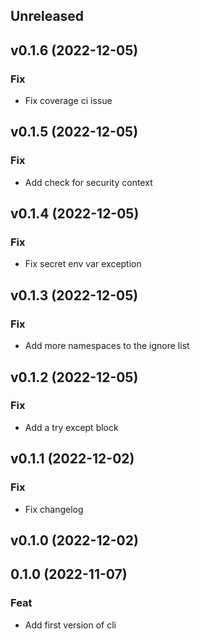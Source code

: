 ## Unreleased

## v0.1.6 (2022-12-05)

### Fix

- Fix coverage ci issue

## v0.1.5 (2022-12-05)

### Fix

- Add check for security context

## v0.1.4 (2022-12-05)

### Fix

- Fix secret env var exception

## v0.1.3 (2022-12-05)

### Fix

- Add more namespaces to the ignore list

## v0.1.2 (2022-12-05)

### Fix

- Add a try except block

## v0.1.1 (2022-12-02)

### Fix

- Fix changelog

## v0.1.0 (2022-12-02)

## 0.1.0 (2022-11-07)

### Feat

- Add first version of cli
